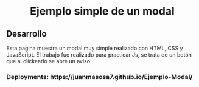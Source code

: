 <div align="center">
<h1> Ejemplo simple de un modal </h1>
</div>

## Desarrollo
<p> Esta pagina muestra un modal muy simple realizado con HTML, CSS y JavaScript. El trabajo fue realizado para practicar Js, se trata de un botón que al clickearlo se abre un aviso. </p>

<h3> Deployments: https://juanmasosa7.github.io/Ejemplo-Modal/ </h3>
